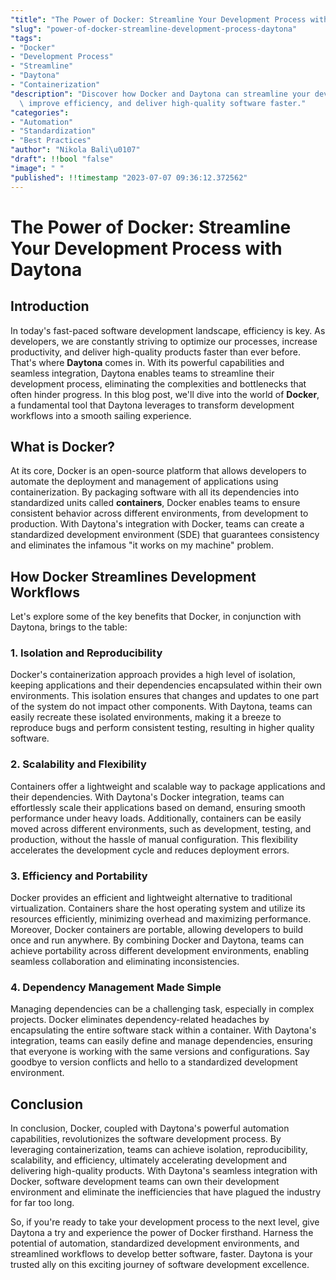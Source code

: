 ```yaml
---
"title": "The Power of Docker: Streamline Your Development Process with Daytona"
"slug": "power-of-docker-streamline-development-process-daytona"
"tags":
- "Docker"
- "Development Process"
- "Streamline"
- "Daytona"
- "Containerization"
"description": "Discover how Docker and Daytona can streamline your development process,\
  \ improve efficiency, and deliver high-quality software faster."
"categories":
- "Automation"
- "Standardization"
- "Best Practices"
"author": "Nikola Bali\u0107"
"draft": !!bool "false"
"image": " "
"published": !!timestamp "2023-07-07 09:36:12.372562"
---
```

# The Power of Docker: Streamline Your Development Process with Daytona

## Introduction

In today's fast-paced software development landscape, efficiency is key. As developers, we are constantly striving to optimize our processes, increase productivity, and deliver high-quality products faster than ever before. That's where **Daytona** comes in. With its powerful capabilities and seamless integration, Daytona enables teams to streamline their development process, eliminating the complexities and bottlenecks that often hinder progress. In this blog post, we'll dive into the world of **Docker**, a fundamental tool that Daytona leverages to transform development workflows into a smooth sailing experience.

## What is Docker?

At its core, Docker is an open-source platform that allows developers to automate the deployment and management of applications using containerization. By packaging software with all its dependencies into standardized units called **containers**, Docker enables teams to ensure consistent behavior across different environments, from development to production. With Daytona's integration with Docker, teams can create a standardized development environment (SDE) that guarantees consistency and eliminates the infamous "it works on my machine" problem.

## How Docker Streamlines Development Workflows

Let's explore some of the key benefits that Docker, in conjunction with Daytona, brings to the table:

### 1. Isolation and Reproducibility

Docker's containerization approach provides a high level of isolation, keeping applications and their dependencies encapsulated within their own environments. This isolation ensures that changes and updates to one part of the system do not impact other components. With Daytona, teams can easily recreate these isolated environments, making it a breeze to reproduce bugs and perform consistent testing, resulting in higher quality software.

### 2. Scalability and Flexibility

Containers offer a lightweight and scalable way to package applications and their dependencies. With Daytona's Docker integration, teams can effortlessly scale their applications based on demand, ensuring smooth performance under heavy loads. Additionally, containers can be easily moved across different environments, such as development, testing, and production, without the hassle of manual configuration. This flexibility accelerates the development cycle and reduces deployment errors.

### 3. Efficiency and Portability

Docker provides an efficient and lightweight alternative to traditional virtualization. Containers share the host operating system and utilize its resources efficiently, minimizing overhead and maximizing performance. Moreover, Docker containers are portable, allowing developers to build once and run anywhere. By combining Docker and Daytona, teams can achieve portability across different development environments, enabling seamless collaboration and eliminating inconsistencies.

### 4. Dependency Management Made Simple

Managing dependencies can be a challenging task, especially in complex projects. Docker eliminates dependency-related headaches by encapsulating the entire software stack within a container. With Daytona's integration, teams can easily define and manage dependencies, ensuring that everyone is working with the same versions and configurations. Say goodbye to version conflicts and hello to a standardized development environment.

## Conclusion

In conclusion, Docker, coupled with Daytona's powerful automation capabilities, revolutionizes the software development process. By leveraging containerization, teams can achieve isolation, reproducibility, scalability, and efficiency, ultimately accelerating development and delivering high-quality products. With Daytona's seamless integration with Docker, software development teams can own their development environment and eliminate the inefficiencies that have plagued the industry for far too long.

So, if you're ready to take your development process to the next level, give Daytona a try and experience the power of Docker firsthand. Harness the potential of automation, standardized development environments, and streamlined workflows to develop better software, faster. Daytona is your trusted ally on this exciting journey of software development excellence.